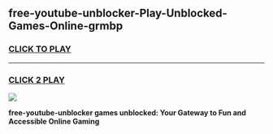 
## free-youtube-unblocker-Play-Unblocked-Games-Online-grmbp
<h3>
<a href="https://premium76.site?title=free-youtube-unblocker&ref=25A">CLICK TO PLAY</a></h3>
<hr>

<h3>
<a href="https://premium76.site?title=free-youtube-unblocker&ref=25A">CLICK 2 PLAY</a>
  
</h3>

<a href="https://premium76.site?title=free-youtube-unblocker&ref=25A"><img src="https://clearcache.store/games.png"></a>


**free-youtube-unblocker games unblocked: Your Gateway to Fun and Accessible Online Gaming**
